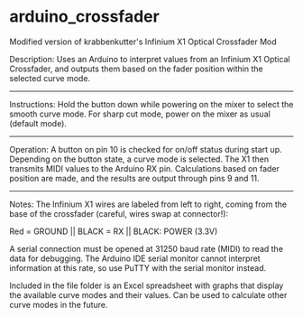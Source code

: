 # arduino_crossfader
Modified version of krabbenkutter's Infinium X1 Optical Crossfader Mod

   Description: Uses an Arduino to interpret values from an Infinium X1
   Optical Crossfader, and outputs them based on the fader position within
   the selected curve mode.
   
------------------------------------------------------------------------------

   Instructions: Hold the button down while powering on the mixer to
   select the smooth curve mode. For sharp cut mode, power on the mixer
   as usual (default mode).
   
------------------------------------------------------------------------------

   Operation: A button on pin 10 is checked for on/off status during start up.
   Depending on the button state, a curve mode is selected. The X1 then
   transmits MIDI values to the Arduino RX pin. Calculations based on fader
   position are made, and the results are output through pins 9 and 11.
   
------------------------------------------------------------------------------

   Notes: The Infinium X1 wires are labeled from left to right, coming from the
   base of the crossfader (careful, wires swap at connector!):

   Red = GROUND ||  BLACK = RX || BLACK: POWER (3.3V)

   A serial connection must be opened at 31250 baud rate (MIDI) to read the data
   for debugging. The Arduino IDE serial monitor cannot interpret information at
   this rate, so use PuTTY with the serial monitor instead.

   Included in the file folder is an Excel spreadsheet with graphs that display
   the available curve modes and their values. Can be used to calculate other
   curve modes in the future.
